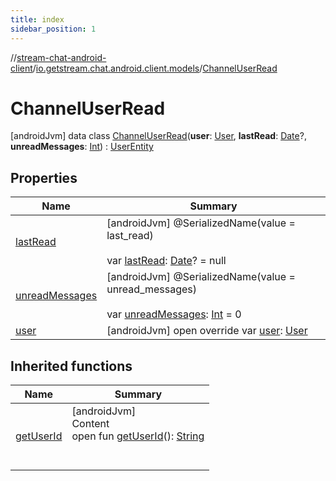 ```yaml
---
title: index
sidebar_position: 1
---
```

//[stream-chat-android-client](../../../index.md)/[io.getstream.chat.android.client.models](../index.md)/[ChannelUserRead](index.md)



# ChannelUserRead  
 [androidJvm] data class [ChannelUserRead](index.md)(**user**: [User](../User/index.md), **lastRead**: [Date](https://developer.android.com/reference/kotlin/java/util/Date.html)?, **unreadMessages**: [Int](https://kotlinlang.org/api/latest/jvm/stdlib/kotlin/-int/index.html)) : [UserEntity](../UserEntity/index.md)   


## Properties  
  
|  Name |  Summary | 
|---|---|
| <a name="io.getstream.chat.android.client.models/ChannelUserRead/lastRead/#/PointingToDeclaration/"></a>[lastRead](lastRead.md)| <a name="io.getstream.chat.android.client.models/ChannelUserRead/lastRead/#/PointingToDeclaration/"></a> [androidJvm] @SerializedName(value = last_read)  <br/>  <br/>var [lastRead](lastRead.md): [Date](https://developer.android.com/reference/kotlin/java/util/Date.html)? = null   <br/>|
| <a name="io.getstream.chat.android.client.models/ChannelUserRead/unreadMessages/#/PointingToDeclaration/"></a>[unreadMessages](unreadMessages.md)| <a name="io.getstream.chat.android.client.models/ChannelUserRead/unreadMessages/#/PointingToDeclaration/"></a> [androidJvm] @SerializedName(value = unread_messages)  <br/>  <br/>var [unreadMessages](unreadMessages.md): [Int](https://kotlinlang.org/api/latest/jvm/stdlib/kotlin/-int/index.html) = 0   <br/>|
| <a name="io.getstream.chat.android.client.models/ChannelUserRead/user/#/PointingToDeclaration/"></a>[user](user.md)| <a name="io.getstream.chat.android.client.models/ChannelUserRead/user/#/PointingToDeclaration/"></a> [androidJvm] open override var [user](user.md): [User](../User/index.md)   <br/>|


## Inherited functions  
  
|  Name |  Summary | 
|---|---|
| <a name="io.getstream.chat.android.client.models/UserEntity/getUserId/#/PointingToDeclaration/"></a>[getUserId](../UserEntity/getUserId.md)| <a name="io.getstream.chat.android.client.models/UserEntity/getUserId/#/PointingToDeclaration/"></a>[androidJvm]  <br/>Content  <br/>open fun [getUserId](../UserEntity/getUserId.md)(): [String](https://kotlinlang.org/api/latest/jvm/stdlib/kotlin/-string/index.html)  <br/><br/><br/>|

